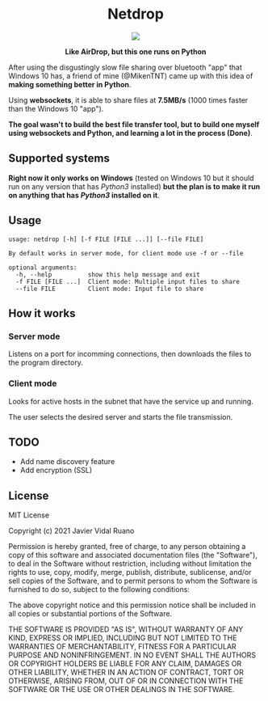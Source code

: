 <h1 align="center">Netdrop</h1>
<p align="center">
  <a href="https://python.org">
    <img src="https://img.shields.io/pypi/pyversions/Django.svg">
  </a>
</p>
<p align="center"><b>Like AirDrop, but this one runs on Python</b></p>

After using the disgustingly slow file sharing over bluetooth "app" that Windows 10 has, a friend of mine (@MikenTNT) came up with this idea of **making something better in Python**.

Using **websockets**, it is able to share files at **7.5MB/s** (1000 times faster than the Windows 10 "app").

**The goal wasn't to build the best file transfer tool, but to build one myself using websockets and Python, and learning a lot in the process (Done)**.

## Supported systems

**Right now it only works on Windows** (tested on Windows 10 but it should run on any version that has *Python3* installed) **but the plan is to make it run on anything that has *Python3* installed on it**.

## Usage
```
usage: netdrop [-h] [-f FILE [FILE ...]] [--file FILE]

By default works in server mode, for client mode use -f or --file

optional arguments:
  -h, --help          show this help message and exit
  -f FILE [FILE ...]  Client mode: Multiple input files to share
  --file FILE         Client mode: Input file to share
```

## How it works

### Server mode

Listens on a port for incomming connections, then downloads the files to the program directory.

### Client mode

Looks for active hosts in the subnet that have the service up and running.

The user selects the desired server and starts the file transmission.

## TODO

* Add name discovery feature
* Add encryption (SSL)

## License

MIT License

Copyright (c) 2021 Javier Vidal Ruano

Permission is hereby granted, free of charge, to any person obtaining a copy
of this software and associated documentation files (the "Software"), to deal
in the Software without restriction, including without limitation the rights
to use, copy, modify, merge, publish, distribute, sublicense, and/or sell
copies of the Software, and to permit persons to whom the Software is
furnished to do so, subject to the following conditions:

The above copyright notice and this permission notice shall be included in all
copies or substantial portions of the Software.

THE SOFTWARE IS PROVIDED "AS IS", WITHOUT WARRANTY OF ANY KIND, EXPRESS OR
IMPLIED, INCLUDING BUT NOT LIMITED TO THE WARRANTIES OF MERCHANTABILITY,
FITNESS FOR A PARTICULAR PURPOSE AND NONINFRINGEMENT. IN NO EVENT SHALL THE
AUTHORS OR COPYRIGHT HOLDERS BE LIABLE FOR ANY CLAIM, DAMAGES OR OTHER
LIABILITY, WHETHER IN AN ACTION OF CONTRACT, TORT OR OTHERWISE, ARISING FROM,
OUT OF OR IN CONNECTION WITH THE SOFTWARE OR THE USE OR OTHER DEALINGS IN THE
SOFTWARE.
